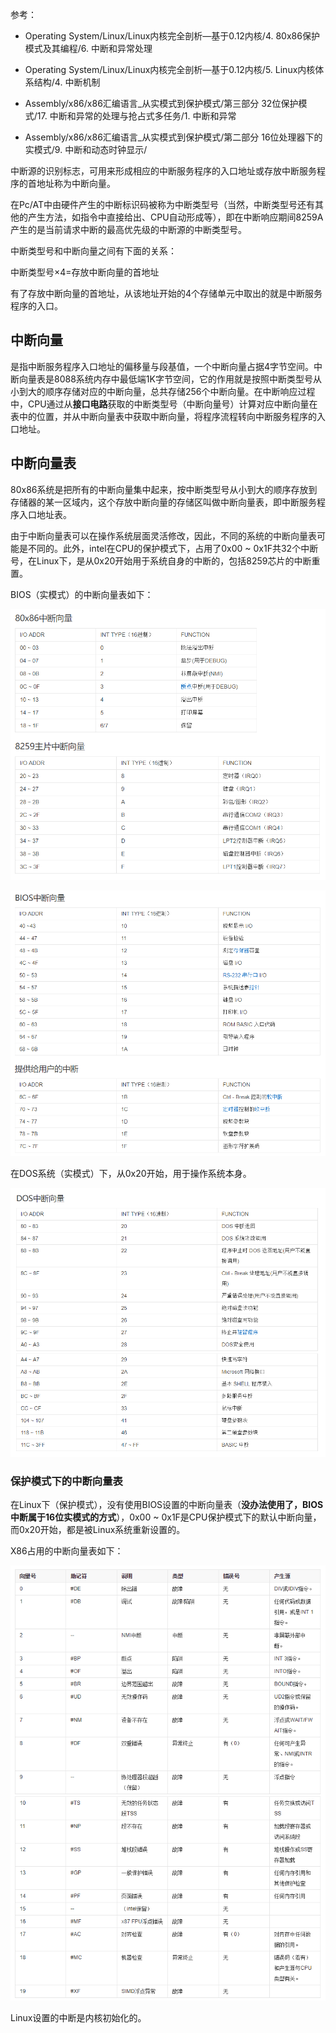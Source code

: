 参考：

- Operating System/Linux/Linux内核完全剖析—基于0.12内核/4. 80x86保护模式及其编程/6. 中断和异常处理

- Operating System/Linux/Linux内核完全剖析—基于0.12内核/5. Linux内核体系结构/4. 中断机制

- Assembly/x86/x86汇编语言_从实模式到保护模式/第三部分 32位保护模式/17. 中断和异常的处理与抢占式多任务/1. 中断和异常

- Assembly/x86/x86汇编语言_从实模式到保护模式/第二部分 16位处理器下的实模式/9. 中断和动态时钟显示/

中断源的识别标志，可用来形成相应的中断服务程序的入口地址或存放中断服务程序的首地址称为中断向量。

在Pc/AT中由硬件产生的中断标识码被称为中断类型号（当然，中断类型号还有其他的产生方法，如指令中直接给出、CPU自动形成等），即在中断响应期间8259A产生的是当前请求中断的最高优先级的中断源的中断类型号。

中断类型号和中断向量之间有下面的关系： 

中断类型号×4=存放中断向量的首地址

有了存放中断向量的首地址，从该地址开始的4个存储单元中取出的就是中断服务程序的入口。

## 中断向量

是指中断服务程序入口地址的偏移量与段基值，一个中断向量占据4字节空间。中断向量表是8088系统内存中最低端1K字节空间，它的作用就是按照中断类型号从小到大的顺序存储对应的中断向量，总共存储256个中断向量。在中断响应过程中，CPU通过从**接口电路**获取的中断类型号（中断向量号）计算对应中断向量在表中的位置，并从中断向量表中获取中断向量，将程序流程转向中断服务程序的入口地址。

## 中断向量表

80x86系统是把所有的中断向量集中起来，按中断类型号从小到大的顺序存放到存储器的某一区域内，这个存放中断向量的存储区叫做中断向量表，即中断服务程序入口地址表。

由于中断向量表可以在操作系统层面灵活修改，因此，不同的系统的中断向量表可能是不同的。此外，intel在CPU的保护模式下，占用了0x00 ~ 0x1F共32个中断号，在Linux下，是从0x20开始用于系统自身的中断的，包括8259芯片的中断重置。

BIOS（实模式）的中断向量表如下：

![interrupt ventor](images/1.png)

![interrupt ventor](images/2.png)

在DOS系统（实模式）下，从0x20开始，用于操作系统本身。

![interrupt ventor](images/3.png)

### 保护模式下的中断向量表

在Linux下（保护模式），没有使用BIOS设置的中断向量表（**没办法使用了，BIOS中断属于16位实模式的方式**），0x00 ~ 0x1F是CPU保护模式下的默认中断向量，而0x20开始，都是被Linux系统重新设置的。

X86占用的中断向量表如下：

![interrupt ventor](images/4.png)

Linux设置的中断是内核初始化的。